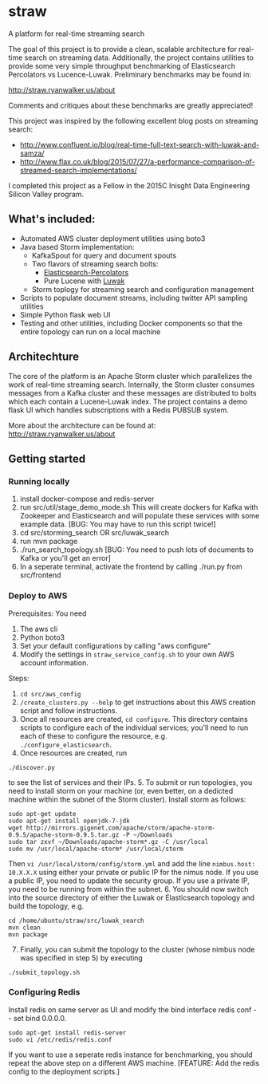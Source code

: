 # straw
A platform for real-time streaming search

The goal of this project is to provide a clean, scalable architecture for real-time search on streaming data.  Additionally, the project contains utilities to provide some very simple throughput benchmarking of Elasticsearch Percolators vs Lucence-Luwak.  Preliminary benchmarks may be found in:

http://straw.ryanwalker.us/about

Comments and critiques about these benchmarks are greatly appreciated!

This project was inspired by the following excellent blog posts on streaming search: 
- http://www.confluent.io/blog/real-time-full-text-search-with-luwak-and-samza/
- http://www.flax.co.uk/blog/2015/07/27/a-performance-comparison-of-streamed-search-implementations/

I completed this project as a Fellow in the 2015C Inisght Data Engineering Silicon Valley program.

## What's included:
- Automated AWS cluster deployment utilities using boto3
- Java based Storm implementation:
  - KafkaSpout for query and document spouts
  - Two flavors of streaming search bolts:
    - [Elasticsearch-Percolators](https://www.elastic.co/guide/en/elasticsearch/reference/current/search-percolate.html)
    - Pure Lucene with [Luwak](https://github.com/flaxsearch/luwak)
  - Storm toplogy for streaming search and configuration management
- Scripts to populate document streams, including twitter API sampling utilities
- Simple Python flask web UI
- Testing and other utilities, including Docker components so that the entire topology can run on a local machine

## Architechture
The core of the platform is an Apache Storm cluster which parallelizes the work of real-time streaming search.  Internally, the Storm cluster consumes messages from a Kafka cluster and these messages are distributed to bolts which each contain a Lucene-Luwak index.  The project contains a demo flask UI which handles subscriptions with a Redis PUBSUB system.

More about the architecture can be found at:
http://straw.ryanwalker.us/about

## Getting started
### Running locally
1. install docker-compose and redis-server
2. run src/util/stage_demo_mode.sh  This will create dockers for Kafka with Zookeeper and Elasticsearch and will populate these services with some example data.  [BUG: You may have to run this script twice!]
3. cd src/storming_search OR src/luwak_search
4. run mvn package
5. ./run_search_topology.sh [BUG: You need to push lots of documents to Kafka or you'll get an error]
6. In a seperate terminal, activate the frontend by calling ./run.py from src/frontend

### Deploy to AWS
Prerequisites: You need
1. The aws cli
2. Python boto3
3. Set your default configurations by calling "aws configure"
4. Modify the settings in `straw_service_config.sh` to your own AWS account information.

Steps:
1. `cd src/aws_config`
2. `/create_clusters.py --help` to get instructions about this AWS creation script and follow instructions.
3. Once all resources are created, `cd configure`. This directory contains scripts to configure each of the individual services; you'll need to run each of these to configure the resource, e.g. `./configure_elasticsearch`.
4. Once resources are created, run
```
./discover.py
```
to see the list of services and their IPs.
5. To submit or run topologies, you need to install storm on your machine (or, even better, on a dedicted machine within the subnet of the Storm cluster).  Install storm as follows:
```
sudo apt-get update
sudo apt-get install openjdk-7-jdk
wget http://mirrors.gigenet.com/apache/storm/apache-storm-0.9.5/apache-storm-0.9.5.tar.gz -P ~/Downloads
sudo tar zxvf ~/Downloads/apache-storm*.gz -C /usr/local
sudo mv /usr/local/apache-storm* /usr/local/storm
```
Then `vi /usr/local/storm/config/storm.yml` and add the line
```nimbus.host: 10.X.X.X```
using either your private or public IP for the nimus node. If you use a public IP, you need to update the security group.  If you use a private IP, you need to be running from within the subnet.
6. You should now switch into the source directory of either the Luwak or Elasticsearch topology and build the topology, e.g.
```
cd /home/ubuntu/straw/src/luwak_search
mvn clean
mvn package
```
7. Finally, you can submit the topology to the cluster (whose nimbus node was specified in step 5) by executing
```
./submit_topology.sh
```


### Configuring Redis
Install redis on same server as UI and modify the bind interface redis conf -- set bind 0.0.0.0.
```
sudo apt-get install redis-server
sudo vi /etc/redis/redis.conf
```
If you want to use a seperate redis instance for benchmarking, you should repeat the above step on a different AWS machine.  [FEATURE: Add the redis config to the deployment scripts.]


